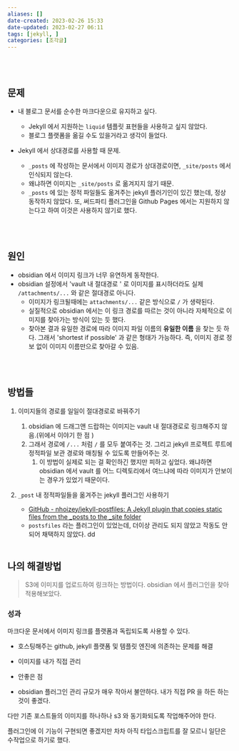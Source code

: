 ```yaml
---
aliases: []
date-created: 2023-02-26 15:33
date-updated: 2023-02-27 06:11
tags: [jekyll, ]
categories: [조각글]
---
```


<br><br>
## 문제

- 내 블로그 문서를 순수한 마크다운으로 유지하고 싶다.
	- Jekyll 에서 지원하는 `liquid` 템플릿 표현들을 사용하고 싶지 않았다. 
	- 블로그 플랫폼을 옮길 수도 있을거라고 생각이 들었다. 

- Jekyll 에서 상대경로를 사용할 때 문제.
	- `_posts` 에 작성하는 문서에서 이미지 경로가 상대경로이면, `_site/posts` 에서 인식되지 않는다.
	- 왜냐하면 이미지는 `_site/posts` 로 옮겨지지 않기 때문.
	- `_posts` 에 있는 정적 파일들도 옮겨주는 jekyll 플러기인이 있긴 했는데, 정상 동작하지 않았다. 또, 써드파티 플러그인을 Github Pages 에서는 지원하지 않는다고 하여 이것은 사용하지 않기로 했다.

<br><br>
## 원인

- obsidian 에서 이미지 링크가 너무 유연하게 동작한다.
- obsidian 설정에서 'vault 내 절대경로 ' 로 이미지를 표시하더라도 실제 `/attachments/...` 와 같은 절대경로 아니다.
	- 이미지가 링크될때에는 `attachments/...` 같은 방식으로 `/` 가 생략된다.
	- 실질적으로 obsidian 에서는 이 링크 경로를 따르는 것이 아니라 자체적으로 이미지를 찾아가는 방식이 있는 듯 했다.
	- 찾아본 결과 유일한 경로에 따라 이미지 파일 이름의 **유일한 이름** 을 찾는 듯 하다. 그래서 'shortest if possible' 과 같은 형태가 가능하다. 즉, 이미지 경로 정보 없이 이미지 이름만으로 찾아갈 수 있음. 

<br><br>
## 방법들

1. 이미지들의 경로를 일일이 절대경로로 바꿔주기 
	1. obsidian 에 드래그앤 드랍하는 이미지는 vault 내 절대경로로 링크해주지 않음.(위에서 이야기 한 점 )
	2. 그래서 경로에 `/...` 처럼 `/` 를 모두 붙여주는 것. 그리고 jekyll 프로젝트 루트에 정적파일 보관 경로와 매칭될 수 있도록 만들어주는 것.
		1. 이 방법이 실제로 되는 걸 확인하긴 했지만 피하고 싶었다. 왜냐하면 obsidian 에서 vault 를 어느 디렉토리에서 여느냐에 따라 이미지가 안보이는 경우가 있었기 때문이다.

2. `_post` 내 정적파일들을 옮겨주는 jekyll 플러그인 사용하기
	- [GitHub - nhoizey/jekyll-postfiles: A Jekyll plugin that copies static files from the \_posts to the \_site folder](https://github.com/nhoizey/jekyll-postfiles)
	- `postsfiles` 라는 플러그인이 있었는데, 더이상 관리도 되지 않았고 작동도 안되어 채택하지 않았다.
dd
<br><br>
## 나의 해결방법
> S3에 이미지를 업로드하여 링크하는 방법이다. obsidian 에서 플러그인을 찾아 적용해보았다.


### 성과

마크다운 문서에서 이미지 링크를 플랫폼과 독립되도록 사용할 수 있다.

- 호스팅해주는 github, jekyll 플랫폼 및 템플릿 엔진에 의존하는 문제를 해결
- 이미지를 내가 직접 관리

- 안좋은 점
- obsidian 플러그인 관리 규모가 매우 작아서 불안하다. 내가 직접 PR 을 하든 하는 것이 좋겠다.

다만 기존 포스트들의 이미지를 하나하나 s3 와 동기화되도록 작업해주어야 한다.

플러그인에 이 기능이 구현되면 좋겠지만 차차 아직 타입스크립트를 잘 모르니 일단은 수작업으로 하기로 했다.
